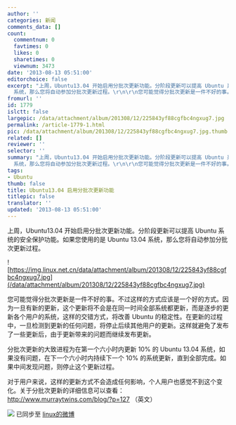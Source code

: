 ```yaml
---
author: ''
categories: 新闻
comments_data: []
count:
  commentnum: 0
  favtimes: 0
  likes: 0
  sharetimes: 0
  viewnum: 3473
date: '2013-08-13 05:51:00'
editorchoice: false
excerpt: "上周，Ubuntu13.04 开始启用分批次更新功能。分阶段更新可以提高 Ubuntu 系统的安全保护功能。如果您使用的是 Ubuntu 13.04
  系统，那么您将自动参加分批次更新过程。\r\n\r\n您可能觉得分批次更新是一件不好的事。不过这样 ..."
fromurl: ''
id: 1779
islctt: false
largepic: /data/attachment/album/201308/12/225843yf88cgfbc4ngxug7.jpg
permalink: /article-1779-1.html
pic: /data/attachment/album/201308/12/225843yf88cgfbc4ngxug7.jpg.thumb.jpg
related: []
reviewer: ''
selector: ''
summary: "上周，Ubuntu13.04 开始启用分批次更新功能。分阶段更新可以提高 Ubuntu 系统的安全保护功能。如果您使用的是 Ubuntu 13.04
  系统，那么您将自动参加分批次更新过程。\r\n\r\n您可能觉得分批次更新是一件不好的事。不过这样 ..."
tags:
- Ubuntu
thumb: false
title: Ubuntu13.04 启用分批次更新功能
titlepic: false
translator: ''
updated: '2013-08-13 05:51:00'
---
```


上周，Ubuntu13.04 开始启用分批次更新功能。分阶段更新可以提高 Ubuntu 系统的安全保护功能。如果您使用的是 Ubuntu 13.04 系统，那么您将自动参加分批次更新过程。


![https://img.linux.net.cn/data/attachment/album/201308/12/225843yf88cgfbc4ngxug7.jpg](/data/attachment/album/201308/12/225843yf88cgfbc4ngxug7.jpg)


您可能觉得分批次更新是一件不好的事。不过这样的方式应该是一个好的方式。因为一旦有新的更新，这个更新将不会是在同一时间全部系统都更新，而是逐步的更新各个用户的系统，这样的交错方式，将改善 Ubuntu 的稳定性。在更新的过程中，一旦检测到更新的任何问题，将停止后续其他用户的更新。这样就避免了发布了一些更新后，由于更新带来的问题而继续发布更新。


分批次更新的大致进程为在第一个六小时内更新 10% 的 Ubuntu 13.04 系统，如果没有问题，在下一个六小时内持续下一个 10% 的系统更新，直到全部完成。如果中间发现问题，则停止这个更新过程。


对于用户来说，这样的更新方式不会造成任何影响，个人用户也感觉不到这个变化。关于分批次更新的详细信息可以查看：<http://www.murraytwins.com/blog/?p=127> （英文）


![](https://img.linux.net.cn/xwb/images/bgimg/icon_logo.png) 已同步至 [linux的微博](http://weibo.com/1772191555/A4uFu6da9)